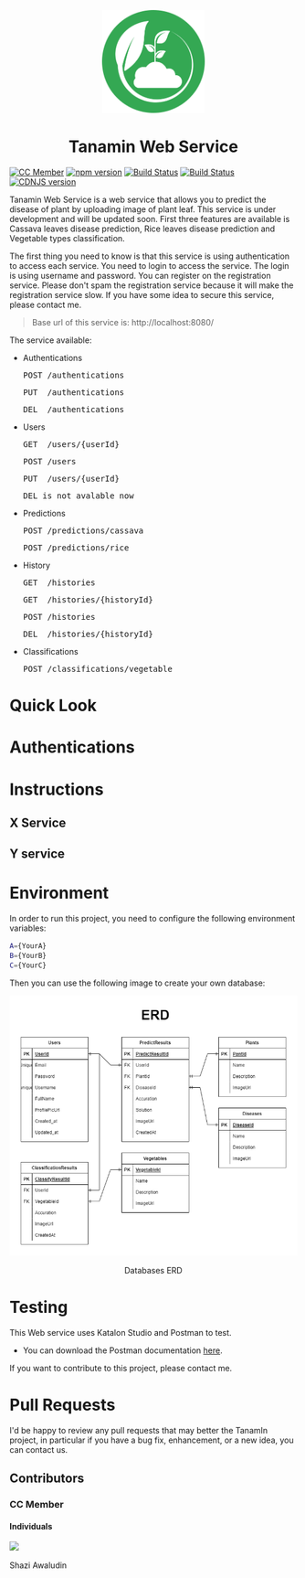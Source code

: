 <p align="center">
  <img src="image/TanamIn.png" alt="Konva logo" height="180" />
</p>

<h1 align="center">Tanamin Web Service</h1>

[![CC Member](https://img.shields.io/badge/CC%20Member-1-green)](https://opencollective.com/konva)
[![npm version](https://badge.fury.io/js/konva.svg)](http://badge.fury.io/js/konva)
[![Build Status](https://github.com/konvajs/konva/actions/workflows/test-browser.yml/badge.svg)](https://github.com/konvajs/konva/actions/workflows/test-browser.ym)
[![Build Status](https://github.com/konvajs/konva/actions/workflows/test-node.yml/badge.svg)](https://github.com/konvajs/konva/actions/workflows/test-node.ym)[![CDNJS version](https://img.shields.io/cdnjs/v/konva.svg)](https://cdnjs.com/libraries/konva)

Tanamin Web Service is a web service that allows you to predict the disease of plant by uploading image of plant leaf. This service is under development and will be updated soon. First three features are available is Cassava leaves disease prediction, Rice leaves disease prediction and Vegetable types classification.

The first thing you need to know is that this service is using authentication to access each service. You need to login to access the service. The login is using username and password. You can register on the registration service. Please don't spam the registration service because it will make the registration service slow. If you have some idea to secure this service, please contact me.

> Base url of this service is: http://localhost:8080/

The service available:

- Authentications
  <pre>POST /authentications</pre>
  <pre>PUT  /authentications</pre>
  <pre>DEL  /authentications</pre>

- Users
  <pre>GET  /users/{userId}</pre>
  <pre>POST /users</pre>
  <pre>PUT  /users/{userId}</pre>
  <pre>DEL is not avalable now</pre>

- Predictions
  <pre>POST /predictions/cassava</pre>
  <pre>POST /predictions/rice</pre>

- History
  <pre>GET  /histories</pre>
  <pre>GET  /histories/{historyId}</pre>
  <pre>POST /histories</pre>
  <pre>DEL  /histories/{historyId}</pre>

- Classifications
  <pre>POST /classifications/vegetable</pre>

# Quick Look

# Authentications

# Instructions

## X Service

## Y service

# Environment

In order to run this project, you need to configure the following environment variables:

```bash
A={YourA}
B={YourB}
C={YourC}

```

Then you can use the following image to create your own database:

<a href="">
  <img src="image/Tanamin%20Diagram-ERD.drawio.png" />
</a>

<p align="center">Databases ERD</p>

# Testing

This Web service uses Katalon Studio and Postman to test.

- You can download the Postman documentation [here](https://www.getpostman.com/docs/).

If you want to contribute to this project, please contact me.

# Pull Requests

I'd be happy to review any pull requests that may better the TanamIn project, in particular if you have a bug fix, enhancement, or a new idea, you can contact us.

## Contributors

### CC Member

#### Individuals

<a href="https://github.com/Bangkit-Capstone-Project/Cloud_computing/graphs/contributors">
  <img src="https://contrib.rocks/image?repo=Bangkit-Capstone-Project/Cloud_computing" />
</a>

<p>Shazi Awaludin</p>
